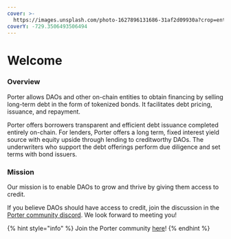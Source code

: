 ```yaml
---
cover: >-
  https://images.unsplash.com/photo-1627896131686-31af2d09930a?crop=entropy&cs=srgb&fm=jpg&ixid=MnwxOTcwMjR8MHwxfHNlYXJjaHw0fHxwb3J0ZXJ8ZW58MHx8fHwxNjQzNDc5NDE5&ixlib=rb-1.2.1&q=85
coverY: -729.3506493506494
---
```


# Welcome

### Overview

Porter allows DAOs and other on-chain entities to obtain financing by selling long-term debt in the form of tokenized bonds. It facilitates debt pricing, issuance, and repayment.

Porter offers borrowers transparent and efficient debt issuance completed entirely on-chain. For lenders, Porter offers a long term, fixed interest yield source with equity upside through lending to creditworthy DAOs. The underwriters who support the debt offerings perform due diligence and set terms with bond issuers.

### Mission

Our mission is to enable DAOs to grow and thrive by giving them access to credit.

If you believe DAOs should have access to credit, join the discussion in the [Porter community discord](https://discord.gg/mx8tsEaNut). We look forward to meeting you!

{% hint style="info" %}
Join the Porter community [here](https://discord.gg/mx8tsEaNut)!
{% endhint %}
